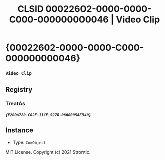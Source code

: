 ﻿---
title: "CLSID 00022602-0000-0000-C000-000000000046 | Video Clip"
excerpt: What is COM-Object CLSID 00022602-0000-0000-C000-000000000046?
---

# {00022602-0000-0000-C000-000000000046}

### `Video Clip`

## Registry


### TreatAs

##### `{F20DA720-C02F-11CE-927B-0800095AE340}`

## Instance

* Type: `ComObject`

MIT License. Copyright (c) 2021 Strontic.


